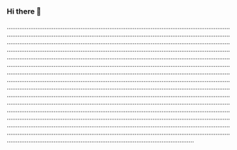 ### Hi there 👋

............................................................................................................................................................................................................................................................................................................................................................................................................................................................................................................................................................................................................................................................................................................................................................................................................................................................................................................................................................................................................................................................................................................................................................................................................................................................................................................................................................................................................................................................................................................................................................................................................................................................................................................................................................................................................................................................................................................................................................................................................................................